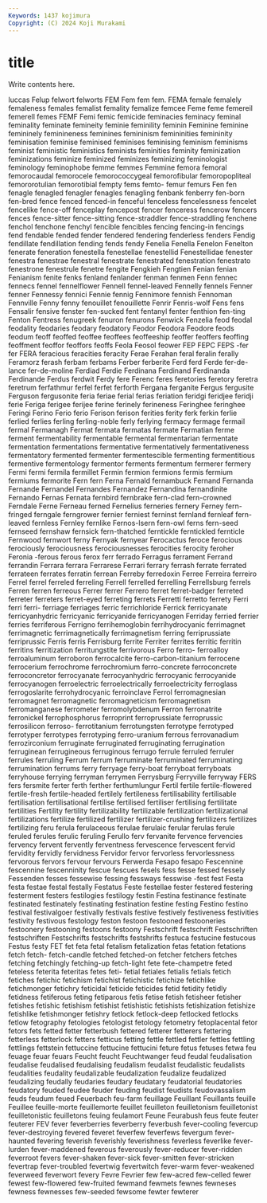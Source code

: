 ```yaml
---
Keywords: 1437 kojimura
Copyright: (C) 2024 Koji Murakami
---
```


# title

Write contents here.



luccas Felup felwort felworts FEM Fem fem fem. FEMA
female femalely femaleness females femalist femality femalize femcee Feme feme
femereil femerell femes FEMF Femi femic femicide feminacies feminacy feminal
feminality feminate femineity feminie feminility feminin Feminine feminine femininely feminineness
feminines femininism femininities femininity feminisation feminise feminised feminises feminising feminism
feminisms feminist feministic feministics feminists feminities feminity feminization feminizations feminize
feminized feminizes feminizing feminologist feminology feminophobe femme femmes Femmine femora
femoral femorocaudal femorocele femorococcygeal femorofibular femoropopliteal femororotulian femorotibial fempty fems
femto- femur femurs Fen fen fenagle fenagled fenagler fenagles fenagling
fenbank fenberry fen-born fen-bred fence fenced fenced-in fenceful fenceless fencelessness
fencelet fencelike fence-off fenceplay fencepost fencer fenceress fencerow fencers fences
fence-sitter fence-sitting fence-straddler fence-straddling fenchene fenchol fenchone fenchyl fencible fencibles
fencing fencing-in fencings fend fendable fended fender fendered fendering fenderless
fenders Fendig fendillate fendillation fending fends fendy Fenelia Fenella Fenelon
Fenelton fenerate feneration fenestella fenestellae fenestellid Fenestellidae fenester fenestra fenestrae
fenestral fenestrate fenestrated fenestration fenestrato fenestrone fenestrule fenetre fengite Fengkieh
Fengtien Fenian fenian Fenianism fenite fenks fenland fenlander fenman fenmen
Fenn fennec fennecs fennel fennelflower Fennell fennel-leaved Fennelly fennels Fenner
fenner Fennessy fennici Fennie fennig Fennimore fennish Fennoman Fennville Fenny
fenny fenouillet fenouillette Fenrir Fenris-wolf Fens fens Fensalir fensive fenster
fen-sucked fent fentanyl fenter fenthion fen-ting Fenton Fentress fenugreek fenuron
fenurons Fenwick Fenzelia feod feodal feodality feodaries feodary feodatory Feodor
Feodora Feodore feods feodum feoff feoffed feoffee feoffees feoffeeship feoffer
feoffers feoffing feoffment feoffor feoffors feoffs Feola Feosol feower FEP
FEPC FEPS -fer fer FERA feracious feracities feracity Ferae Ferahan
feral feralin ferally Feramorz ferash ferbam ferbams Ferber ferberite Ferd
ferd Ferde fer-de-lance fer-de-moline Ferdiad Ferdie Ferdinana Ferdinand Ferdinanda Ferdinande
Ferdus ferdwit Ferdy fere Ferenc feres feretories feretory feretra feretrum
ferfathmur ferfel ferfet ferforth Fergana ferganite Fergus fergusite Ferguson fergusonite
feria feriae ferial ferias feriation feridgi feridjee feridji ferie Feriga
ferigee ferijee ferine ferinely ferineness Feringhee feringhee Feringi Ferino Ferio
ferio Ferison ferison ferities ferity ferk ferkin ferlie ferlied ferlies
ferling ferling-noble ferly ferlying fermacy fermage fermail fermal Fermanagh Fermat
fermata fermatas fermate Fermatian ferme ferment fermentability fermentable fermental fermentarian
fermentate fermentation fermentations fermentative fermentatively fermentativeness fermentatory fermented fermenter fermentescible
fermenting fermentitious fermentive fermentology fermentor ferments fermentum fermerer fermery Fermi
fermi fermila fermillet Fermin fermion fermions fermis fermium fermiums fermorite
Fern fern Ferna Fernald fernambuck Fernand Fernanda Fernande Fernandel Fernandes
Fernandez Fernandina fernandinite Fernando Fernas Fernata fernbird fernbrake fern-clad fern-crowned
Ferndale Ferne Ferneau ferned Fernelius ferneries fernery Ferney fern-fringed ferngale
ferngrower fernier ferniest ferninst fernland fernleaf fern-leaved fernless Fernley fernlike
Fernos-Isern fern-owl ferns fern-seed fernseed fernshaw fernsick fern-thatched ferntickle ferntickled
fernticle Fernwood fernwort ferny Fernyak fernyear Ferocactus feroce ferocious ferociously
ferociousness ferociousnesses ferocities ferocity feroher Feronia -ferous ferous ferox ferr
ferrado Ferragus ferrament Ferrand ferrandin Ferrara ferrara Ferrarese Ferrari ferrary
ferrash ferrate ferrated ferrateen ferrates ferratin ferrean Ferreby ferredoxin Ferree
Ferreira ferreiro Ferrel ferrel ferreled ferreling Ferrell ferrelled ferrelling Ferrellsburg
ferrels Ferren ferren ferreous Ferrer ferrer Ferrero ferret ferret-badger ferreted
ferreter ferreters ferret-eyed ferreting ferrets Ferretti ferretto ferrety Ferri ferri
ferri- ferriage ferriages ferric ferrichloride Ferrick ferricyanate ferricyanhydric ferricyanic ferricyanide
ferricyanogen Ferriday ferried ferrier ferries ferriferous Ferrigno ferrihemoglobin ferrihydrocyanic ferrimagnet
ferrimagnetic ferrimagnetically ferrimagnetism ferring ferriprussiate ferriprussic Ferris ferris Ferrisburg ferrite
Ferriter ferrites ferritic ferritin ferritins ferritization ferritungstite ferrivorous Ferro ferro-
ferroalloy ferroaluminum ferroboron ferrocalcite ferro-carbon-titanium ferrocene ferrocerium ferrochrome ferrochromium ferro-concrete
ferroconcrete ferroconcretor ferrocyanate ferrocyanhydric ferrocyanic ferrocyanide ferrocyanogen ferroelectric ferroelectrically ferroelectricity
ferroglass ferrogoslarite ferrohydrocyanic ferroinclave Ferrol ferromagnesian ferromagnet ferromagnetic ferromagneticism ferromagnetism
ferromanganese ferrometer ferromolybdenum Ferron ferronatrite ferronickel ferrophosphorus ferroprint ferroprussiate ferroprussic
ferrosilicon ferroso- ferrotitanium ferrotungsten ferrotype ferrotyped ferrotyper ferrotypes ferrotyping ferro-uranium
ferrous ferrovanadium ferrozirconium ferruginate ferruginated ferruginating ferrugination ferruginean ferrugineous ferruginous
ferrugo ferrule ferruled ferruler ferrules ferruling Ferrum ferrum ferruminate ferruminated
ferruminating ferrumination ferrums ferry ferryage ferry-boat ferryboat ferryboats ferryhouse ferrying
ferryman ferrymen Ferrysburg Ferryville ferryway FERS fers fersmite ferter ferth
ferther ferthumlungur Fertil fertile fertile-flowered fertile-fresh fertile-headed fertilely fertileness fertilisability
fertilisable fertilisation fertilisational fertilise fertilised fertiliser fertilising fertilitate fertilities Fertility
fertility fertilizability fertilizable fertilization fertilizational fertilizations fertilize fertilized fertilizer fertilizer-crushing
fertilizers fertilizes fertilizing feru ferula ferulaceous ferulae ferulaic ferular ferulas
ferule feruled ferules ferulic feruling Ferullo ferv fervanite fervence fervencies
fervency fervent fervently ferventness fervescence fervescent fervid fervidity fervidly fervidness
Fervidor fervor fervorless fervorlessness fervorous fervors fervour fervours Ferwerda Fesapo
fesapo Fescennine fescennine fescenninity fescue fescues fesels fess fesse fessed
fessely Fessenden fesses fessewise fessing fessways fesswise -fest fest Festa
festa festae festal festally Festatus Feste festellae fester festered festering
festerment festers festilogies festilogy festin Festina festinance festinate festinated festinately
festinating festination festine festing Festino festino festival festivalgoer festivally festivals
festive festively festiveness festivities festivity festivous festology feston festoon festooned
festooneries festoonery festooning festoons festoony Festschrift festschrift Festschriften festschriften Festschrifts
festschrifts festshrifts festuca festucine festucous Festus festy FET fet feta
fetal fetalism fetalization fetas fetation fetations fetch fetch- fetch-candle fetched
fetched-on fetcher fetchers fetches fetching fetchingly fetching-up fetch-light fete fete-champetre
feted feteless feterita feteritas fetes feti- fetial fetiales fetialis fetials
fetich fetiches fetichic fetichism fetichist fetichistic fetichize fetichlike fetichmonger fetichry
feticidal feticide feticides fetid fetidity fetidly fetidness fetiferous feting fetiparous
fetis fetise fetish fetisheer fetisher fetishes fetishic fetishism fetishist fetishistic
fetishists fetishization fetishize fetishlike fetishmonger fetishry fetlock fetlock-deep fetlocked fetlocks
fetlow fetography fetologies fetologist fetology fetometry fetoplacental fetor fetors fets
fetted fetter fetterbush fettered fetterer fetterers fettering fetterless fetterlock fetters
fetticus fetting fettle fettled fettler fettles fettling fettlings fettstein fettuccine
fettucine fettucini feture fetus fetuses fetwa feu feuage feuar feuars
Feucht feucht Feuchtwanger feud feudal feudalisation feudalise feudalised feudalising feudalism
feudalist feudalistic feudalists feudalities feudality feudalizable feudalization feudalize feudalized feudalizing
feudally feudaries feudary feudatary feudatorial feudatories feudatory feuded feudee feuder
feuding feudist feudists feudovassalism feuds feudum feued Feuerbach feu-farm feuillage
Feuillant Feuillants feuille Feuillee feuille-morte feuillemorte feuillet feuilleton feuilletonism feuilletonist
feuilletonistic feuilletons feuing feulamort Feune Feurabush feus feute feuter feuterer
FEV fever feverberries feverberry feverbush fever-cooling fevercup fever-destroying fevered feveret
feverfew feverfews fevergum fever-haunted fevering feverish feverishly feverishness feverless feverlike
fever-lurden fever-maddened feverous feverously fever-reducer fever-ridden feverroot fevers fever-shaken fever-sick
fever-smitten fever-stricken fevertrap fever-troubled fevertwig fevertwitch fever-warm fever-weakened feverweed feverwort
fevery Fevre Fevrier few few-acred few-celled fewer fewest few-flowered few-fruited
fewmand fewmets fewnes fewneses fewness fewnesses few-seeded fewsome fewter fewterer
